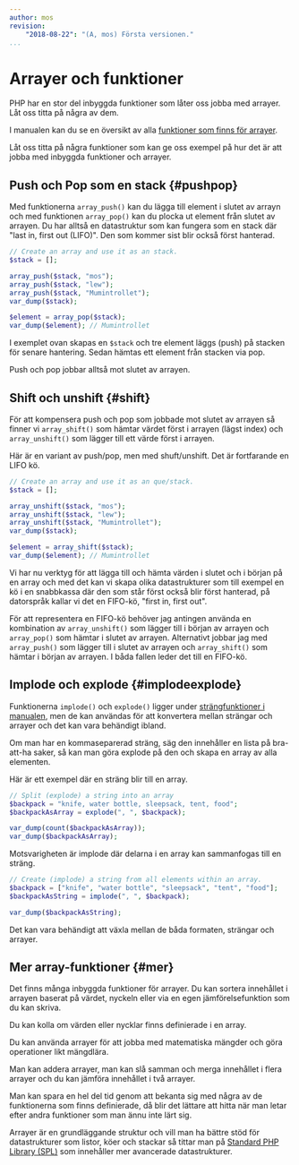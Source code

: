 ```yaml
---
author: mos
revision:
    "2018-08-22": "(A, mos) Första versionen."
...
```

Arrayer och funktioner
=======================

PHP har en stor del inbyggda funktioner som låter oss jobba med arrayer. Låt oss titta på några av dem.

I manualen kan du se en översikt av alla [funktioner som finns för arrayer](http://php.net/manual/en/ref.array.php).

Låt oss titta på några funktioner som kan ge oss exempel på hur det är att jobba med inbyggda funktioner och arrayer.



Push och Pop som en stack {#pushpop}
-----------------------

Med funktionerna `array_push()` kan du lägga till element i slutet av arrayn och med funktionen `array_pop()` kan du plocka ut element från slutet av arrayen. Du har alltså en datastruktur som kan fungera som en stack där "last in, first out (LIFO)". Den som kommer sist blir också först hanterad.

```php
// Create an array and use it as an stack.
$stack = [];

array_push($stack, "mos");
array_push($stack, "lew");
array_push($stack, "Mumintrollet");
var_dump($stack);

$element = array_pop($stack);
var_dump($element); // Mumintrollet
```

I exemplet ovan skapas en `$stack` och tre element läggs (push) på stacken för senare hantering. Sedan hämtas ett element från stacken via pop.

Push och pop jobbar alltså mot slutet av arrayen.



Shift och unshift {#shift}
-----------------------

För att kompensera push och pop som jobbade mot slutet av arrayen så finner vi `array_shift()` som hämtar värdet först i arrayen (lägst index) och `array_unshift()` som lägger till ett värde först i arrayen.

Här är en variant av push/pop, men med shuft/unshift. Det är fortfarande en LIFO kö.

```php
// Create an array and use it as an que/stack.
$stack = [];

array_unshift($stack, "mos");
array_unshift($stack, "lew");
array_unshift($stack, "Mumintrollet");
var_dump($stack);

$element = array_shift($stack);
var_dump($element); // Mumintrollet
```

Vi har nu verktyg för att lägga till och hämta värden i slutet och i början på en array och med det kan vi skapa olika datastrukturer som till exempel en kö i en snabbkassa där den som står först också blir först hanterad, på datorspråk kallar vi det en FIFO-kö, "first in, first out".

För att representera en FIFO-kö behöver jag antingen använda en kombination av `array_unshift()` som lägger till i början av arrayen och `array_pop()` som hämtar i slutet av arrayen. Alternativt jobbar jag med `array_push()` som lägger till i slutet av arrayen och `array_shift()` som hämtar i början av arrayen. I båda fallen leder det till en FIFO-kö.



Implode och explode {#implodeexplode}
-----------------------

Funktionerna `implode()` och `explode()` ligger under [strängfunktioner i manualen](http://php.net/manual/en/ref.strings.php), men de kan användas för att konvertera mellan strängar och arrayer och det kan vara behändigt ibland.

Om man har en kommaseparerad sträng, säg den innehåller en lista på bra-att-ha saker, så kan man göra explode på den och skapa en array av alla elementen.

Här är ett exempel där en sträng blir till en array.

```php
// Split (explode) a string into an array
$backpack = "knife, water bottle, sleepsack, tent, food";
$backpackAsArray = explode(", ", $backpack);

var_dump(count($backpackAsArray));
var_dump($backpackAsArray);
```

Motsvarigheten är implode där delarna i en array kan sammanfogas till en sträng.

```php
// Create (implode) a string from all elements within an array.
$backpack = ["knife", "water bottle", "sleepsack", "tent", "food"];
$backpackAsString = implode(", ", $backpack);

var_dump($backpackAsString);
```

Det kan vara behändigt att växla mellan de båda formaten, strängar och arrayer.



Mer array-funktioner {#mer}
-----------------------

Det finns många inbyggda funktioner för arrayer. Du kan sortera innehållet i arrayen baserat på värdet, nyckeln eller via en egen jämförelsefunktion som du kan skriva.

Du kan kolla om värden eller nycklar finns definierade i en array.

Du kan använda arrayer för att jobba med matematiska mängder och göra operationer likt mängdlära.

Man kan addera arrayer, man kan slå samman och merga innehållet i flera arrayer och du kan jämföra innehållet i två arrayer.

Man kan spara en hel del tid genom att bekanta sig med några av de funktionerna som finns definierade, då blir det lättare att hitta när man letar efter andra funktioner som man ännu inte lärt sig.

Arrayer är en grundläggande struktur och vill man ha bättre stöd för datastrukturer som listor, köer och stackar så tittar man på [Standard PHP Library (SPL)](http://php.net/manual/en/book.spl.php) som innehåller mer avancerade datastrukturer.
